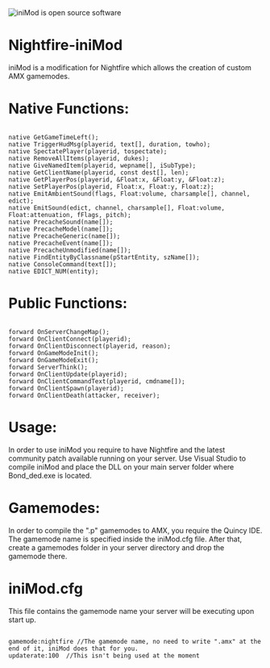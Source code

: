 <img align="centered" src="https://images.indiegogo.com/file_attachments/492549/files/20140408060902-open-source-icon.png?1396962542" alt="iniMod is open source software">

Nightfire-iniMod
================

iniMod is a modification for Nightfire which allows the creation of custom AMX gamemodes.

Native Functions:
================

```

native GetGameTimeLeft();
native TriggerHudMsg(playerid, text[], duration, towho);
native SpectatePlayer(playerid, tospectate);
native RemoveAllItems(playerid, dukes);
native GiveNamedItem(playerid, wepname[], iSubType);
native GetClientName(playerid, const dest[], len);
native GetPlayerPos(playerid, &Float:x, &Float:y, &Float:z);
native SetPlayerPos(playerid, Float:x, Float:y, Float:z);
native EmitAmbientSound(flags, Float:volume, charsample[], channel, edict);
native EmitSound(edict, channel, charsample[], Float:volume, Float:attenuation, fFlags, pitch);
native PrecacheSound(name[]);
native PrecacheModel(name[]);
native PrecacheGeneric(name[]);
native PrecacheEvent(name[]);
native PrecacheUnmodified(name[]);
native FindEntityByClassname(pStartEntity, szName[]);
native ConsoleCommand(text[]);
native EDICT_NUM(entity);

```

Public Functions:
================

```

forward OnServerChangeMap();
forward OnClientConnect(playerid);
forward OnClientDisconnect(playerid, reason);
forward OnGameModeInit();
forward OnGameModeExit();
forward ServerThink();
forward OnClientUpdate(playerid);
forward OnClientCommandText(playerid, cmdname[]);
forward OnClientSpawn(playerid);
forward OnClientDeath(attacker, receiver);

```

Usage:
================

In order to use iniMod you require to have Nightfire and the latest community patch available running on your server. Use Visual Studio to compile iniMod and place the DLL on your main server folder where Bond_ded.exe is located. 

Gamemodes: 
================

In order to compile the ".p" gamemodes to AMX, you require the Quincy IDE. The gamemode name is specified inside the iniMod.cfg file. After that, create a gamemodes folder in your server directory and drop the gamemode there.

iniMod.cfg
================

This file contains the gamemode name your server will be executing upon start up.

```

gamemode:nightfire //The gamemode name, no need to write ".amx" at the end of it, iniMod does that for you.
updaterate:100  //This isn't being used at the moment

```
